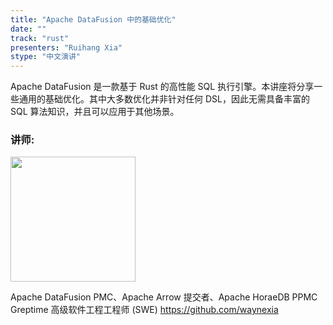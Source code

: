 ```yaml
---
title: "Apache DataFusion 中的基础优化"
date: ""
track: "rust"
presenters: "Ruihang Xia"
stype: "中文演讲"
--- 
```


Apache DataFusion 是一款基于 Rust 的高性能 SQL 执行引擎。本讲座将分享一些通用的基础优化。其中大多数优化并非针对任何 DSL，因此无需具备丰富的 SQL 算法知识，并且可以应用于其他场景。

### 讲师:

<img src="https://sessionize.com/image/419d-400o400o1-3kgiWwtR5oUfafn9skiBcw.jpg" width="200" /><br/>

Apache DataFusion PMC、Apache Arrow 提交者、Apache HoraeDB PPMC
Greptime 高级软件工程工程师 (SWE)
https://github.com/waynexia